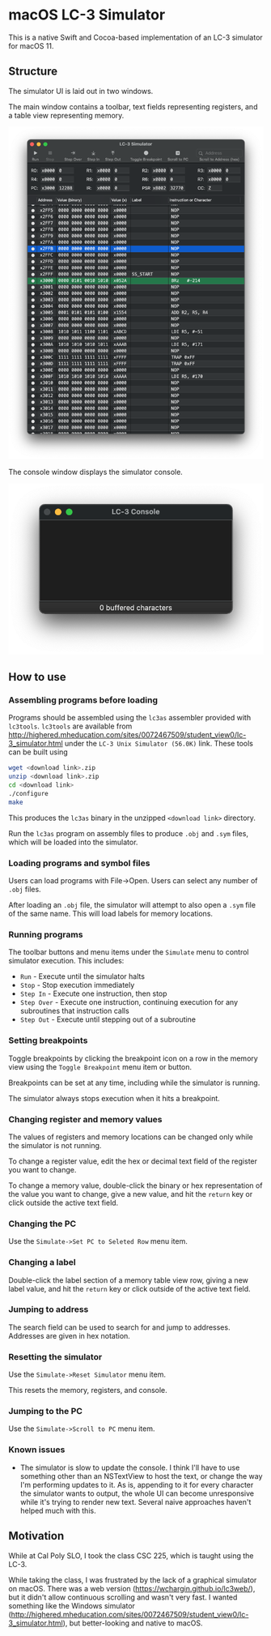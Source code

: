 #  macOS LC-3 Simulator

This is a native Swift and Cocoa-based implementation of an LC-3 simulator for macOS 11.

## Structure

The simulator UI is laid out in two windows. 

The main window contains a toolbar, text fields representing registers, and a table view representing memory.

![](simulator-main-window.png)

The console window displays the simulator console.

![](simulator-console-window.png)

## How to use

### Assembling programs before loading

Programs should be assembled using the `lc3as` assembler provided with `lc3tools`. `lc3tools` are available from http://highered.mheducation.com/sites/0072467509/student_view0/lc-3_simulator.html under the `LC-3 Unix Simulator (56.0K)` link. These tools can be built using

``` bash
wget <download link>.zip
unzip <download link>.zip
cd <download link>
./configure
make
```

This produces the `lc3as` binary in the unzipped `<download link>` directory.

Run the `lc3as` program on assembly files to produce `.obj` and `.sym` files, which will be loaded into the simulator.

### Loading programs and symbol files

Users can load programs with File->Open. Users can select any number of `.obj` files.

After loading an `.obj` file, the simulator will attempt to also open a `.sym` file of the same name. This will load labels for memory locations.

### Running programs

The toolbar buttons and menu items under the `Simulate` menu to control simulator execution. This includes:
* `Run` - Execute until the simulator halts
* `Stop` - Stop execution immediately
* `Step In` - Execute one instruction, then stop
* `Step Over` - Execute one instruction, continuing execution for any subroutines that instruction calls
* `Step Out` - Execute until stepping out of a subroutine

### Setting breakpoints

Toggle breakpoints by clicking the breakpoint icon on a row in the memory view using the `Toggle Breakpoint` menu item or button.

Breakpoints can be set at any time, including while the simulator is running. 

The simulator always stops execution when it hits a breakpoint.

### Changing register and memory values

The values of registers and memory locations can be changed only while the simulator is not running.

To change a register value, edit the hex or decimal text field of the register you want to change.

To change a memory value, double-click the binary or hex representation of the value you want to change, give a new value, and hit the `return` key or click outside the active text field.

### Changing the PC

Use the `Simulate->Set PC to Seleted Row` menu item.

### Changing a label

Double-click the label section of a memory table view row, giving a new label value, and hit the `return` key or click outside of the active text field.

### Jumping to address

The search field can be used to search for and jump to addresses. Addresses are given in hex notation.

### Resetting the simulator

Use the `Simulate->Reset Simulator` menu item.

This resets the memory, registers, and console.

### Jumping to the PC

Use the `Simulate->Scroll to PC` menu item.

### Known issues

* The simulator is slow to update the console. I think I'll have to use something other than an NSTextView to host the text, or change the way I'm performing updates to it. As is, appending to it for every character the simulator wants to output, the whole UI can become unresponsive while it's trying to render new text. Several naive approaches haven't helped much with this.

## Motivation

While at Cal Poly SLO, I took the class CSC 225, which is taught using the LC-3.

While taking the class, I was frustrated by the lack of a graphical simulator on macOS. There was a web version (https://wchargin.github.io/lc3web/), but it didn't allow continuous scrolling and wasn't very fast. I wanted something like the Windows simulator (http://highered.mheducation.com/sites/0072467509/student_view0/lc-3_simulator.html), but better-looking and native to macOS.
